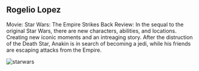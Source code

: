 Rogelio Lopez
--------------------
Movie: Star Wars: The Empire Strikes Back
Review: In the sequal to the original Star Wars, there are new characters, abilities, and locations. Creating new iconic moments and an intreaging story. After the distruction of the Death Star, Anakin is in search of becoming a jedi, while his friends are escaping attacks from the Empire.

![starwars](https://user-images.githubusercontent.com/99822376/165336646-a4ca0220-5c28-42cf-8408-42bb0aefb25e.jpg)

